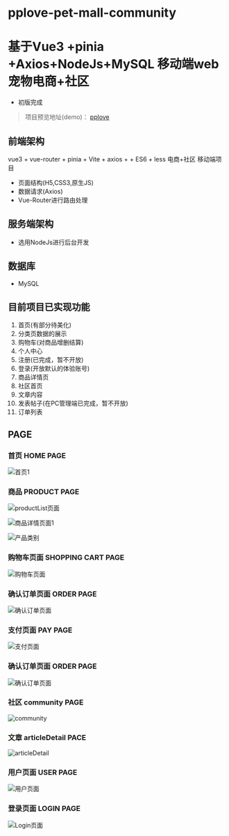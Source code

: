 # pplove-pet-mall-community

# 基于Vue3 +pinia +Axios+NodeJs+MySQL 移动端web宠物电商+社区

- 初版完成

> 项目预览地址(demo)： [pplove](http://43.139.223.94:6001/#/home)

## 前端架构
vue3 + vue-router + pinia + Vite + axios +  + ES6 + less 电商+社区 移动端项目
- 页面结构(H5,CSS3,原生JS)
- 数据请求(Axios)
- Vue-Router进行路由处理

## 服务端架构
- 选用NodeJs进行后台开发

## 数据库
- MySQL

## 目前项目已实现功能
1. 首页(有部分待美化)
2. 分类页数据的展示
3. 购物车(对商品增删结算)
4. 个人中心
5. 注册(已完成，暂不开放)
6. 登录(开放默认的体验账号)
7. 商品详情页
8. 社区首页
9. 文章内容
10. 发表帖子(在PC管理端已完成，暂不开放)
11. 订单列表


## PAGE

### 首页 HOME PAGE
![首页1](http://43.139.223.94:8889/tmp_uploads/statics/index.png)

### 商品 PRODUCT PAGE
![productList页面](http://43.139.223.94:8889/tmp_uploads/statics/productList.png)

![商品详情页面1](http://43.139.223.94:8889/tmp_uploads/statics/proDetail.png)

![产品类别](http://43.139.223.94:8889/tmp_uploads/statics/category.png)

### 购物车页面 SHOPPING CART PAGE
![购物车页面](http://43.139.223.94:8889/tmp_uploads/statics/cart.png)

### 确认订单页面 ORDER PAGE
![确认订单页面](http://43.139.223.94:8889/tmp_uploads/statics/createOrder.png)

### 支付页面 PAY PAGE
![支付页面](http://43.139.223.94:8889/tmp_uploads/statics/pay.png)

### 确认订单页面 ORDER PAGE
![确认订单页面](http://43.139.223.94:8889/tmp_uploads/statics/orderList.png)

### 社区 community PAGE
![community](http://43.139.223.94:8889/tmp_uploads/statics/community.png)

### 文章 articleDetail PACE
![articleDetail](http://43.139.223.94:8889/tmp_uploads/statics/articleDetail.png)


### 用户页面 USER PAGE
![用户页面](http://43.139.223.94:8889/tmp_uploads/statics/user.png)

### 登录页面 LOGIN PAGE
![Login页面](http://43.139.223.94:8889/tmp_uploads/statics/login.png)
